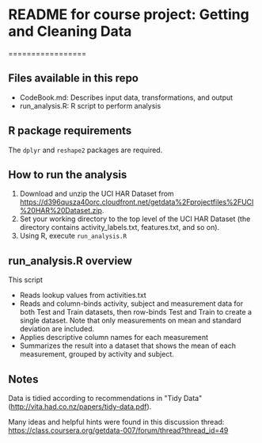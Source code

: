 # README for course project: Getting and Cleaning Data
=================

## Files available in this repo
* CodeBook.md: Describes input data, transformations, and output
* run_analysis.R: R script to perform analysis

## R package requirements
The `dplyr` and `reshape2` packages are required.

## How to run the analysis
1. Download and unzip the UCI HAR Dataset from https://d396qusza40orc.cloudfront.net/getdata%2Fprojectfiles%2FUCI%20HAR%20Dataset.zip.
2. Set your working directory to the top level of the UCI HAR Dataset (the directory contains activity_labels.txt, features.txt, and so on).
3. Using R, execute `run_analysis.R`

## run_analysis.R overview
This script
* Reads lookup values from activities.txt
* Reads and column-binds activity, subject and measurement data for both Test and Train datasets, then row-binds Test and Train to create a single dataset. Note that only measurements on mean and standard deviation are included.
* Applies descriptive column names for each measurement
* Summarizes the result into a dataset that shows the mean of each measurement, grouped by activity and subject.

## Notes
Data is tidied according to recommendations in "Tidy Data" (http://vita.had.co.nz/papers/tidy-data.pdf).

Many ideas and helpful hints were found in this discussion thread: https://class.coursera.org/getdata-007/forum/thread?thread_id=49
